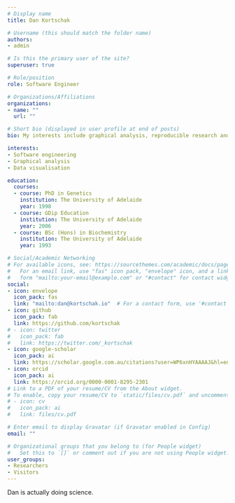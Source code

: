 ```yaml
---
# Display name
title: Dan Kortschak

# Username (this should match the folder name)
authors:
- admin

# Is this the primary user of the site?
superuser: true

# Role/position
role: Software Engineer

# Organizations/Affiliations
organizations:
- name: ""
  url: ""

# Short bio (displayed in user profile at end of posts)
bio: My interests include graphical analysis, reproducible research and maintainable software.

interests:
- Software engineering
- Graphical analysis
- Data visualisation

education:
  courses:
  - course: PhD in Genetics
    institution: The University of Adelaide
    year: 1998
  - course: GDip Education
    institution: The University of Adelaide
    year: 2006
  - course: BSc (Hons) in Biochemistry
    institution: The University of Adelaide
    year: 1993

# Social/Academic Networking
# For available icons, see: https://sourcethemes.com/academic/docs/page-builder/#icons
#   For an email link, use "fas" icon pack, "envelope" icon, and a link in the
#   form "mailto:your-email@example.com" or "#contact" for contact widget.
social:
- icon: envelope
  icon_pack: fas
  link: "mailto:dan@kortschak.io"  # For a contact form, use '#contact'.
- icon: github
  icon_pack: fab
  link: https://github.com/kortschak
# - icon: twitter
#   icon_pack: fab
#   link: https://twitter.com/_kortschak
- icon: google-scholar
  icon_pack: ai
  link: https://scholar.google.com.au/citations?user=WP6xnHYAAAAJ&hl=en
- icon: orcid
  icon_pack: ai
  link: https://orcid.org/0000-0001-8295-2301
# Link to a PDF of your resume/CV from the About widget.
# To enable, copy your resume/CV to `static/files/cv.pdf` and uncomment the lines below.
# - icon: cv
#   icon_pack: ai
#   link: files/cv.pdf

# Enter email to display Gravatar (if Gravatar enabled in Config)
email: ""

# Organizational groups that you belong to (for People widget)
#   Set this to `[]` or comment out if you are not using People widget.
user_groups:
- Researchers
- Visitors
---
```


Dan is actually doing science.
